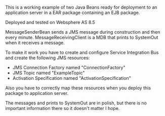 This is a working example of two Java Beans ready for deployment 
to an application server in a EAR package containing an EJB package.

Deployed and tested on Websphere AS 8.5

MessageSenderBean sends a JMS message during construction and then every minute.
MessageReceivingClient is a MDB that prints to SystemOut when it receives a message.

To make it work you have to create and configure Service Integration Bus and create the following JMS resources:
- JMS Connection Factory named "ConnectionFactory"
- JMS Topic named "ExampleTopic"
- Activation Specification named "ActivationSpecification"

Also you have to correctly map these resources when you deploy this package to application server.

The messages and prints to SystemOut are in polish, but there is no important information there so it doesn't matter I hope.
